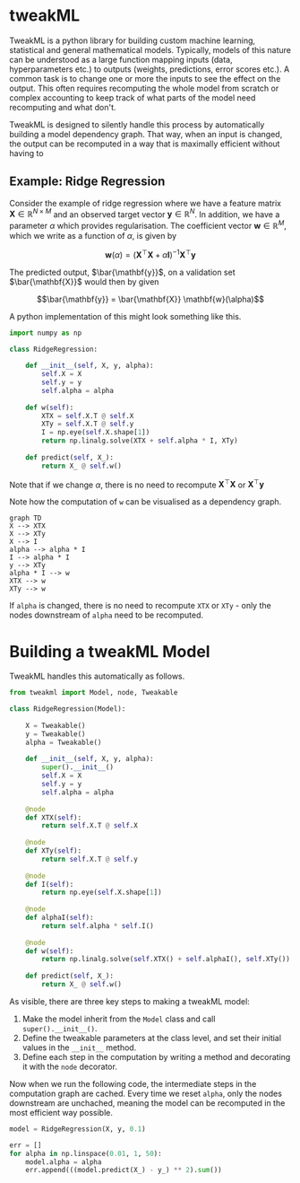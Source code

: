 # tweakML

TweakML is a python library for building custom machine learning, statistical and general 
mathematical models. Typically, models of this nature can be understood as a large 
function mapping inputs (data, hyperparameters etc.) to outputs (weights, predictions, error 
scores etc.). A common task is to change one or more the inputs to see 
the effect on the output. This often requires recomputing the whole model from scratch or 
complex accounting to keep track of what parts of the model need recomputing and what don't. 

TweakML is designed to silently handle this process by automatically building a 
model dependency graph. That way, when an input is changed, the output can be recomputed in a 
way that is maximally efficient without having to 

## Example: Ridge Regression

Consider the example of ridge regression where we have a feature matrix $\mathbf{X} \in 
\mathbb{R}^{N \times M}$ and an observed target vector $\mathbf{y} \in \mathbb{R}^{N}$. In addition, we 
have a  parameter $\alpha$ which provides regularisation. The coefficient vector $\mathbf
{w} \in \mathbb{R}^{M}$, which we write as a function of $\alpha$, is given by 

$$\mathbf{w}(\alpha) = \left( \mathbf{X}^\top \mathbf{X} + \alpha \mathbf{I}\right)^{-1} \mathbf{X}^\top 
\mathbf{y}$$

The predicted output, $\bar{\mathbf{y}}$, on a validation set $\bar{\mathbf{X}}$ would then by given 

$$\bar{\mathbf{y}} = \bar{\mathbf{X}} \mathbf{w}(\alpha)$$

A python implementation of this might look something like this. 

```python 
import numpy as np

class RidgeRegression:
    
    def __init__(self, X, y, alpha):
        self.X = X
        self.y = y
        self.alpha = alpha
        
    def w(self):
        XTX = self.X.T @ self.X 
        XTy = self.X.T @ self.y
        I = np.eye(self.X.shape[1]) 
        return np.linalg.solve(XTX + self.alpha * I, XTy)
    
    def predict(self, X_):
        return X_ @ self.w()
```

Note that if we change $\alpha$, there is no need to recompute $\mathbf{X}^\top \mathbf{X}$ or $\mathbf{X}^\top 
\mathbf{y}$

Note how the computation of `w` can be visualised as a dependency graph. 

```mermaid
graph TD
X --> XTX
X --> XTy
X --> I
alpha --> alpha * I
I --> alpha * I
y --> XTy
alpha * I --> w
XTX --> w
XTy --> w
```

If `alpha` is changed, there is no need to recompute `XTX` or `XTy` - only the nodes downstream of 
`alpha` need to be recomputed. 

# Building a tweakML Model

TweakML handles this automatically as follows. 

```python
from tweakml import Model, node, Tweakable

class RidgeRegression(Model):
    
    X = Tweakable()
    y = Tweakable()
    alpha = Tweakable()
    
    def __init__(self, X, y, alpha):
        super().__init__()
        self.X = X
        self.y = y
        self.alpha = alpha
    
    @node    
    def XTX(self):
        return self.X.T @ self.X
    
    @node
    def XTy(self):
        return self.X.T @ self.y
    
    @node 
    def I(self):
        return np.eye(self.X.shape[1])
    
    @node
    def alphaI(self):
        return self.alpha * self.I()
	
    @node
    def w(self):
        return np.linalg.solve(self.XTX() + self.alphaI(), self.XTy())
    
    def predict(self, X_):
        return X_ @ self.w()
```

As visible, there are three key steps to making a tweakML model: 

1. Make the model inherit from the `Model` class and call `super().__init__()`. 
2. Define the tweakable parameters at the class level, and set their initial values in the `__init__` method. 
3. Define each step in the computation by writing a method and decorating it with the `node` decorator. 

Now when we run the following code, the intermediate steps in the computation graph are cached. Every time we reset `alpha`, only the nodes downstream are unchached, meaning the model can be recomputed in the most efficient way possible. 

```python 
model = RidgeRegression(X, y, 0.1)

err = []
for alpha in np.linspace(0.01, 1, 50):
    model.alpha = alpha
    err.append(((model.predict(X_) - y_) ** 2).sum()) 
```

